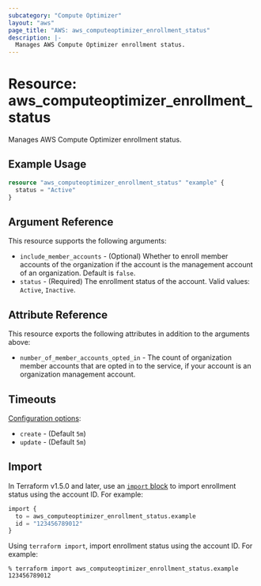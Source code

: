 ```yaml
---
subcategory: "Compute Optimizer"
layout: "aws"
page_title: "AWS: aws_computeoptimizer_enrollment_status"
description: |-
  Manages AWS Compute Optimizer enrollment status.
---
```


# Resource: aws_computeoptimizer_enrollment_status

Manages AWS Compute Optimizer enrollment status.

## Example Usage

```terraform
resource "aws_computeoptimizer_enrollment_status" "example" {
  status = "Active"
}
```

## Argument Reference

This resource supports the following arguments:

* `include_member_accounts` - (Optional) Whether to enroll member accounts of the organization if the account is the management account of an organization. Default is `false`.
* `status` - (Required) The enrollment status of the account. Valid values: `Active`, `Inactive`.

## Attribute Reference

This resource exports the following attributes in addition to the arguments above:

* `number_of_member_accounts_opted_in` - The count of organization member accounts that are opted in to the service, if your account is an organization management account.

## Timeouts

[Configuration options](https://developer.hashicorp.com/terraform/language/resources/syntax#operation-timeouts):

* `create` - (Default `5m`)
* `update` - (Default `5m`)

## Import

In Terraform v1.5.0 and later, use an [`import` block](https://developer.hashicorp.com/terraform/language/import) to import enrollment status using the account ID. For example:

```terraform
import {
  to = aws_computeoptimizer_enrollment_status.example
  id = "123456789012"
}
```

Using `terraform import`, import enrollment status using the account ID. For example:

```console
% terraform import aws_computeoptimizer_enrollment_status.example 123456789012
```